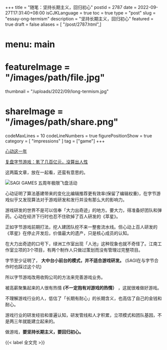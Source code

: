 +++
title = "随笔：坚持长期主义，回归初心"
postid = 2787
date = 2022-09-27T17:31:40+08:00
isCJKLanguage = true
toc = true
type = "post"
slug = "essay-ong-termism"
description = "坚持长期主义，回归初心"
featured = true
draft = false
aliases = [ "/post/2787.html",]
# menu: main
# featureImage = "/images/path/file.jpg"
thumbnail = "/uploads/2022/09/long-termism.jpg"
# shareImage = "/images/path/share.png"
codeMaxLines = 10
codeLineNumbers = true
figurePositionShow = true
category = [ "impressions" ]
tag = ["game"]
+++

[心动这一年](https://mp.weixin.qq.com/s/DsrHoGu-3gS9tIWRYP3TXw)

[复盘字节游戏：氪了几百亿元，没算出人性](https://mp.weixin.qq.com/s/g__Gdfqmqt4BtF-Tnripjw)

这两篇文章，放在一起看，还蛮有意思的。 <!--more-->

![SAGI GAMES 五周年极限飞盘活动](/uploads/2022/09/long-termism.jpg)

心动证明了算法基建带来的变化比编辑推荐更有效率(保留了编辑权重)，在字节游戏似乎又发现算法对于游戏研发和发行并没有那么大的影响力。

游戏研发的世界不是可以信奉「大力出奇迹」的地方。要大力，得准备好团队和弹药。心动在经济下行时也忍不住砍掉了百人研发的《萃星》。

正如字节游戏前期打法，挖人建团队挖不来一整套流水线。但心动上百人研发的《萃星》在停止开发后，价值最大的遗产，只是核心成员的认知。

在大力出奇迹的口号下，绿洲工作室出现「人池」这种现象也就不奇怪了。江南工作室立项的3个项目，有两个制作人只做过策划而没有管理过完整项目。

字节至少证明了， **大中台小前台的模式，并不适合游戏研发。** (SAGI在与字节合作时也踩过这个坑)

所以字节游戏改用收购公司的方法来完善游戏业务。

被高薪聚集起来的人很有热情 **(不一定抱有对游戏的热情）** ，这就很难做好游戏。

不理解游戏行业的人，低估了「长期有耐心」的长期含义，也高估了自己的金钱和耐心。

游戏行业的研发经验和普遍认知，研发管线和人才积累，立项模式和团队基因，不是两三年就能建立起来的。

做游戏，**要坚持长期主义，要回归初心。**

{{< label 全文完 >}}